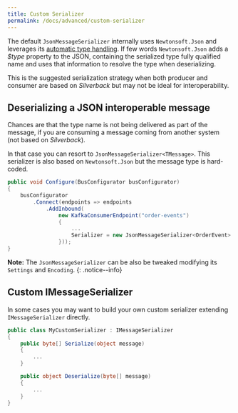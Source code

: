 ```yaml
---
title: Custom Serializer
permalink: /docs/advanced/custom-serializer
---
```


The default `JsonMessageSerializer` internally uses `Newtonsoft.Json` and leverages its [automatic type handling](https://www.newtonsoft.com/json/help/html/SerializeTypeNameHandling.htm). If few words `Newtonsoft.Json` adds a _$type_ property to the JSON, containing the serialized type fully qualified name and uses that information to resolve the type when deserializing.

This is the suggested serialization strategy when both producer and consumer are based on _Silverback_ but may not be ideal for interoperability.

## Deserializing a JSON interoperable message

Chances are that the type name is not being delivered as part of the message, if you are consuming a message coming from another system (not based on _Silverback_).

In that case you can resort to `JsonMessageSerializer<TMessage>`. This serializer is also based on `Newtonsoft.Json` but the message type is hard-coded.

```c#
public void Configure(BusConfigurator busConfigurator)
{
    busConfigurator
        .Connect(endpoints => endpoints
            .AddInbound(
                new KafkaConsumerEndpoint("order-events")
                {
                    ...
                    Serializer = new JsonMessageSerializer<OrderEvent>
                }));
}
```

**Note:** The `JsonMessageSerializer` can be also be tweaked modifying its `Settings` and `Encoding`.
{: .notice--info}

## Custom IMessageSerializer

In some cases you may want to build your own custom serializer extending `IMessageSerializer` directly.

```c#
public class MyCustomSerializer : IMessageSerializer
{
    public byte[] Serialize(object message)
    {
        ...
    }

    public object Deserialize(byte[] message)
    {
        ...
    }
}
```